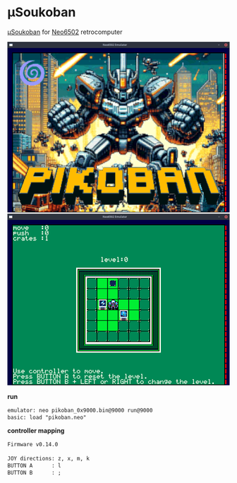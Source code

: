 # µSoukoban
[µSoukoban](https://www.onlinespiele-sammlung.de/sokoban/sokobangames/robsy/) for [Neo6502](https://www.neo6502.com/) retrocomputer

![](gfx/emulator_title.png)
![](gfx/emulator_ingame.png)

__run__
```
emulator: neo pikoban_0x9000.bin@9000 run@9000
basic: load "pikoban.neo"
```
__controller mapping__
```
Firmware v0.14.0

JOY directions: z, x, m, k
BUTTON A      : l
BUTTON B      : ;
```

